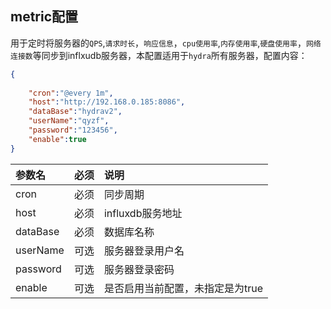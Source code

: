 
## metric配置

用于定时将服务器的`QPS`,`请求时长`，`响应信息`，`cpu使用率`,`内存使用率`,`硬盘使用率`，`网络连接数`等同步到inflxudb服务器，本配置适用于`hydra`所有服务器，配置内容：

```json
{
   
    "cron":"@every 1m",
    "host":"http://192.168.0.185:8086",
    "dataBase":"hydrav2",
    "userName":"qyzf",
    "password":"123456",
    "enable":true   
}
```

|参数名|必须|说明|
|:------|:-------:|:------|
|cron|必须|同步周期|
|host|必须|influxdb服务地址|
|dataBase|必须|数据库名称|
|userName|可选|服务器登录用户名|
|password|可选|服务器登录密码|
|enable|可选|是否启用当前配置，未指定是为true|